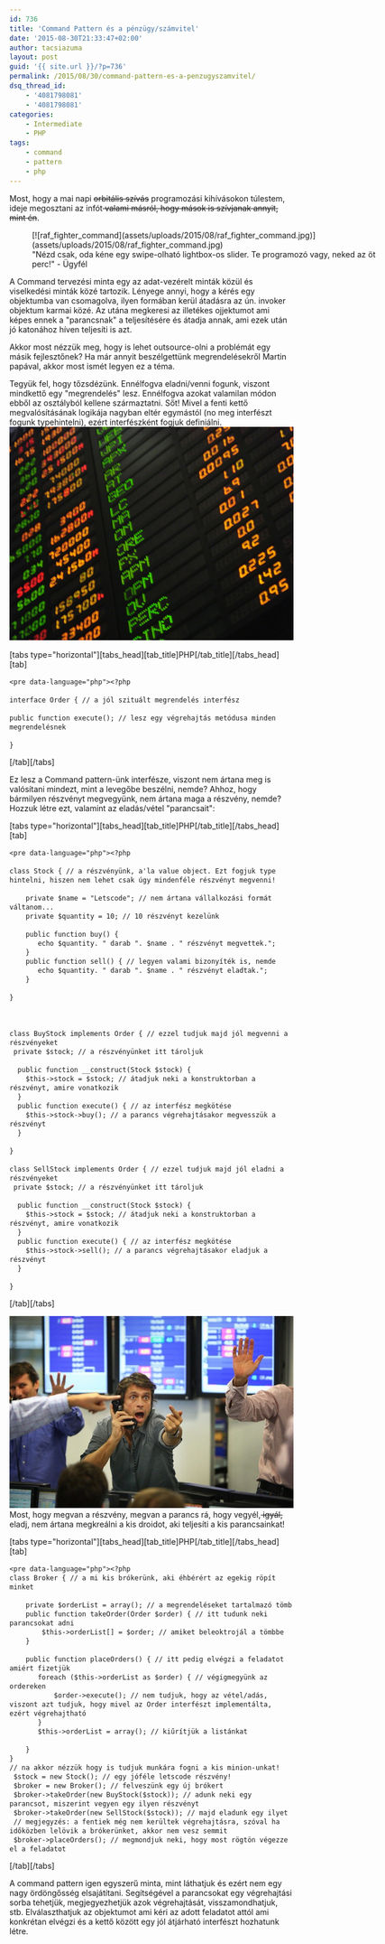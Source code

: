 ```yaml
---
id: 736
title: 'Command Pattern és a pénzügy/számvitel'
date: '2015-08-30T21:33:47+02:00'
author: tacsiazuma
layout: post
guid: '{{ site.url }}/?p=736'
permalink: /2015/08/30/command-pattern-es-a-penzugyszamvitel/
dsq_thread_id:
    - '4081798081'
    - '4081798081'
categories:
    - Intermediate
    - PHP
tags:
    - command
    - pattern
    - php
---
```


Most, hogy a mai napi <del>orbitális szívás</del> programozási kihívásokon túlestem, ideje megosztani az infót<del> valami másról, hogy mások is szívjanak annyit, mint én</del>.

<figure aria-describedby="caption-attachment-737" class="wp-caption aligncenter" id="attachment_737" style="width: 640px">[![raf_fighter_command](assets/uploads/2015/08/raf_fighter_command.jpg)](assets/uploads/2015/08/raf_fighter_command.jpg)<figcaption class="wp-caption-text" id="caption-attachment-737">"Nézd csak, oda kéne egy swipe-olható lightbox-os slider. Te programozó vagy, neked az öt perc!" - Ügyfél</figcaption></figure>

A Command tervezési minta egy az adat-vezérelt minták közül és viselkedési minták közé tartozik. Lényege annyi, hogy a kérés egy objektumba van csomagolva, ilyen formában kerül átadásra az ún. invoker objektum karmai közé. Az utána megkeresi az illetékes ojjektumot ami képes ennek a "parancsnak" a teljesítésére és átadja annak, ami ezek után jó katonához híven teljesíti is azt.

Akkor most nézzük meg, hogy is lehet outsource-olni a problémát egy másik fejlesztőnek? Ha már annyit beszélgettünk megrendelésekről Martin papával, akkor most ismét legyen ez a téma.

Tegyük fel, hogy tőzsdézünk. Ennélfogva eladni/venni fogunk, viszont mindkettő egy "megrendelés" lesz. Ennélfogva azokat valamilan módon ebből az osztályból kellene származtatni. Sőt! Mivel a fenti kettő megvalósításának logikája nagyban eltér egymástól (no meg interfészt fogunk typehintelni), ezért interfészként fogjuk definiálni.![Philippine-stock-market-board](assets/uploads/2015/08/Philippine-stock-market-board.jpg)

\[tabs type="horizontal"\]\[tabs\_head\]\[tab\_title\]PHP\[/tab\_title\]\[/tabs\_head\]\[tab\]

```
<pre data-language="php"><?php

interface Order { // a jól szituált megrendelés interfész

public function execute(); // lesz egy végrehajtás metódusa minden megrendelésnek

}
```

\[/tab\]\[/tabs\]

Ez lesz a Command pattern-ünk interfésze, viszont nem ártana meg is valósítani mindezt, mint a levegőbe beszélni, nemde? Ahhoz, hogy bármilyen részvényt megvegyünk, nem ártana maga a részvény, nemde? Hozzuk létre ezt, valamint az eladás/vétel "parancsait":

\[tabs type="horizontal"\]\[tabs\_head\]\[tab\_title\]PHP\[/tab\_title\]\[/tabs\_head\]\[tab\]

```
<pre data-language="php"><?php

class Stock { // a részvényünk, a'la value object. Ezt fogjuk type hintelni, hiszen nem lehet csak úgy mindenféle részvényt megvenni!

    private $name = "Letscode"; // nem ártana vállalkozási formát váltanom...
    private $quantity = 10; // 10 részvényt kezelünk

    public function buy() { 
       echo $quantity. " darab ". $name . " részvényt megvettek.";
    }
    public function sell() { // legyen valami bizonyíték is, nemde
       echo $quantity. " darab ". $name . " részvényt eladtak.";
    }

}



class BuyStock implements Order { // ezzel tudjuk majd jól megvenni a részvényeket
 private $stock; // a részvényünket itt tároljuk

  public function __construct(Stock $stock) {
    $this->stock = $stock; // átadjuk neki a konstruktorban a részvényt, amire vonatkozik
  }
  public function execute() { // az interfész megkötése
    $this->stock->buy(); // a parancs végrehajtásakor megvesszük a részvényt
  }

}

class SellStock implements Order { // ezzel tudjuk majd jól eladni a részvényeket
 private $stock; // a részvényünket itt tároljuk

  public function __construct(Stock $stock) {
    $this->stock = $stock; // átadjuk neki a konstruktorban a részvényt, amire vonatkozik
  }
  public function execute() { // az interfész megkötése
    $this->stock->sell(); // a parancs végrehajtásakor eladjuk a részvényt
  }

}
```

\[/tab\]\[/tabs\]

[![broker](assets/uploads/2015/08/broker.jpg)](assets/uploads/2015/08/broker.jpg)Most, hogy megvan a részvény, megvan a parancs rá, hogy vegyél,<del> igyál,</del> eladj, nem ártana megkreálni a kis droidot, aki teljesíti a kis parancsainkat!

\[tabs type="horizontal"\]\[tabs\_head\]\[tab\_title\]PHP\[/tab\_title\]\[/tabs\_head\]\[tab\]

```
<pre data-language="php"><?php
class Broker { // a mi kis brókerünk, aki éhbérért az egekig röpít minket

    private $orderList = array(); // a megrendeléseket tartalmazó tömb
    public function takeOrder(Order $order) { // itt tudunk neki parancsokat adni
        $this->orderList[] = $order; // amiket beleoktrojál a tömbbe
    }

    public function placeOrders() { // itt pedig elvégzi a feladatot amiért fizetjük
       foreach ($this->orderList as $order) { // végigmegyünk az ordereken
           $order->execute(); // nem tudjuk, hogy az vétel/adás, viszont azt tudjuk, hogy mivel az Order interfészt implementálta, ezért végrehajtható
       }
       $this->orderList = array(); // kiűrítjük a listánkat 

    }
}
// na akkor nézzük hogy is tudjuk munkára fogni a kis minion-unkat!
 $stock = new Stock(); // egy jóféle letscode részvény!
 $broker = new Broker(); // felveszünk egy új brókert
 $broker->takeOrder(new BuyStock($stock)); // adunk neki egy parancsot, miszerint vegyen egy ilyen részvényt
 $broker->takeOrder(new SellStock($stock)); // majd eladunk egy ilyet
 // megjegyzés: a fentiek még nem kerültek végrehajtásra, szóval ha időközben lelövik a brókerünket, akkor nem vesz semmit
 $broker->placeOrders(); // megmondjuk neki, hogy most rögtön végezze el a feladatot
```

\[/tab\]\[/tabs\]

A command pattern igen egyszerű minta, mint láthatjuk és ezért nem egy nagy ördöngősség elsajátítani. Segítségével a parancsokat egy végrehajtási sorba tehetjük, megjegyezhetjük azok végrehajtását, visszamondhatjuk, stb. Elválaszthatjuk az objektumot ami kéri az adott feladatot attól ami konkrétan elvégzi és a kettő között egy jól átjárható interfészt hozhatunk létre.